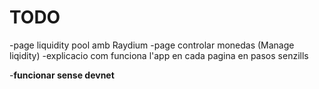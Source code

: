 # TODO
-page liquidity pool amb Raydium
-page controlar monedas (Manage liqidity)
-explicacio com funciona l'app en cada pagina en pasos senzills

-**funcionar sense devnet**
